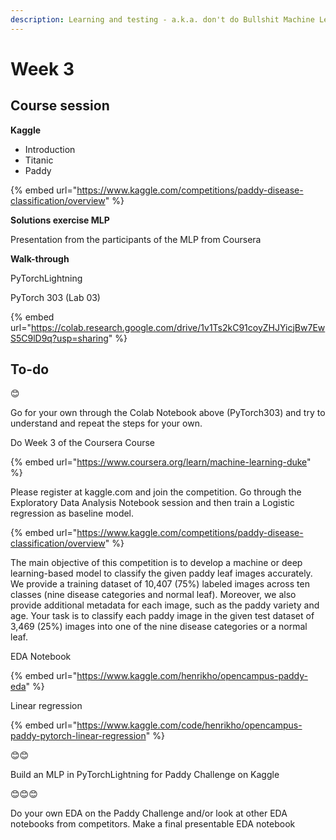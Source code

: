 ```yaml
---
description: Learning and testing - a.k.a. don't do Bullshit Machine Learning
---
```


# Week 3

## Course session

**Kaggle**&#x20;

* Introduction
* Titanic
* Paddy

{% embed url="https://www.kaggle.com/competitions/paddy-disease-classification/overview" %}



**Solutions exercise MLP**&#x20;

Presentation from the participants of the MLP from Coursera



**Walk-through**

PyTorchLightning

PyTorch 303 (Lab 03)

{% embed url="https://colab.research.google.com/drive/1v1Ts2kC91coyZHJYicjBw7EwS5C9lD9q?usp=sharing" %}



## **To-do**

😊

Go for your own through the Colab Notebook above (PyTorch303) and try to understand and repeat the steps for your own.

Do Week 3 of the Coursera Course

{% embed url="https://www.coursera.org/learn/machine-learning-duke" %}

Please register at kaggle.com and join the competition. Go through the Exploratory Data Analysis Notebook session and then train a Logistic regression as baseline model.

{% embed url="https://www.kaggle.com/competitions/paddy-disease-classification/overview" %}

The main objective of this competition is to develop a machine or deep learning-based model to classify the given paddy leaf images accurately. We provide a training dataset of 10,407 (75%) labeled images across ten classes (nine disease categories and normal leaf). Moreover, we also provide additional metadata for each image, such as the paddy variety and age. Your task is to classify each paddy image in the given test dataset of 3,469 (25%) images into one of the nine disease categories or a normal leaf.

EDA Notebook

{% embed url="https://www.kaggle.com/henrikho/opencampus-paddy-eda" %}

Linear regression

{% embed url="https://www.kaggle.com/code/henrikho/opencampus-paddy-pytorch-linear-regression" %}

😊😊

Build an MLP in PyTorchLightning for Paddy Challenge on Kaggle

😊😊😊

Do your own EDA on the Paddy Challenge and/or look at other EDA notebooks from competitors. Make a final presentable EDA notebook

